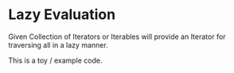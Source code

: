 Lazy Evaluation
==============

Given Collection of Iterators or Iterables will provide an Iterator for traversing all in a lazy manner. 

This is a toy / example code. 
